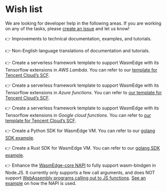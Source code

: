 # Wish list

We are looking for developer help in the following areas. If you are working on any of the tasks, please [create an issue](https://github.com/WasmEdge/WasmEdge/issues) and let us know!

👉 Improvements to technical documentation, examples, and tutorials. 

👉 Non-English language translations of documentation and tutorials.

👉 Create a serverless framework template to support WasmEdge with its Tensorflow extensions in *AWS Lambda*. You can refer to our [template for Tencent Cloud’s SCF](https://github.com/second-state/tencent-tensorflow-scf).

👉 Create a serverless framework template to support WasmEdge with its Tensorflow extensions in *Azure functions*. You can refer to [our template for Tencent Cloud’s SCF](https://github.com/second-state/tencent-tensorflow-scf).

👉 Create a serverless framework template to support WasmEdge with its Tensorflow extensions in *Google cloud functions*. You can refer to [our template for Tencent Cloud’s SCF](https://github.com/second-state/tencent-tensorflow-scf).

👉 Create a Python SDK for WasmEdge VM. You can refer to our [golang SDK example](https://github.com/second-state/WasmEdge-go). 

👉 Create a Rust SDK for WasmEdge VM. You can refer to our [golang SDK example](https://github.com/second-state/WasmEdge-go).

👉 Enhance the [WasmEdge-core NAPI](https://github.com/second-state/ssvm-napi) to fully support wasm-bindgen in Node.JS. It currently only supports a few call arguments, and does NOT support [WebAssembly programs calling out to JS functions](https://github.com/second-state/wasm-learning/tree/master/nodejs/nodejs_example). [See an example](https://www.secondstate.io/articles/getting-started-with-rust-function/) on how the NAPI is used. 
